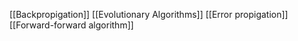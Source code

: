 [[Backpropigation]]
[[Evolutionary Algorithms]]
[[Error propigation]]
[[Forward-forward algorithm]]
